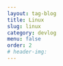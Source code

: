 ```yaml
---
layout: tag-blog
title: Linux
slug: linux
category: devlog
menu: false
order: 2
# header-img:
---
```

